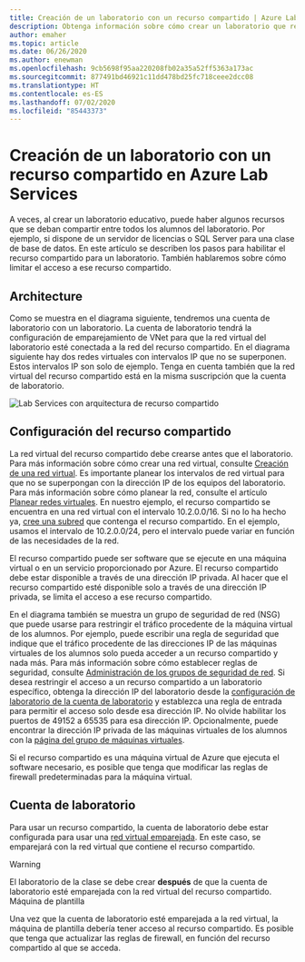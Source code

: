 ```yaml
---
title: Creación de un laboratorio con un recurso compartido | Azure Lab Services
description: Obtenga información sobre cómo crear un laboratorio que requiera un recurso compartido entre los alumnos.
author: emaher
ms.topic: article
ms.date: 06/26/2020
ms.author: enewman
ms.openlocfilehash: 9cb5698f95aa220208fb02a35a52ff5363a173ac
ms.sourcegitcommit: 877491bd46921c11dd478bd25fc718ceee2dcc08
ms.translationtype: HT
ms.contentlocale: es-ES
ms.lasthandoff: 07/02/2020
ms.locfileid: "85443373"
---
```

# <a name="how-to-create-a-lab-with-a-shared-resource-in-azure-lab-services"></a>Creación de un laboratorio con un recurso compartido en Azure Lab Services

A veces, al crear un laboratorio educativo, puede haber algunos recursos que se deban compartir entre todos los alumnos del laboratorio.  Por ejemplo, si dispone de un servidor de licencias o SQL Server para una clase de base de datos.  En este artículo se describen los pasos para habilitar el recurso compartido para un laboratorio.  También hablaremos sobre cómo limitar el acceso a ese recurso compartido.

## <a name="architecture"></a>Architecture

Como se muestra en el diagrama siguiente, tendremos una cuenta de laboratorio con un laboratorio.  La cuenta de laboratorio tendrá la configuración de emparejamiento de VNet para que la red virtual del laboratorio esté conectada a la red del recurso compartido.  En el diagrama siguiente hay dos redes virtuales con intervalos IP que no se superponen.  Estos intervalos IP son solo de ejemplo.  Tenga en cuenta también que la red virtual del recurso compartido está en la misma suscripción que la cuenta de laboratorio.

![Lab Services con arquitectura de recurso compartido](./media/how-to-create-a-lab-with-shared-resource/shared-resource-architecture.png)

## <a name="setup-shared-resource"></a>Configuración del recurso compartido

La red virtual del recurso compartido debe crearse antes que el laboratorio.  Para más información sobre cómo crear una red virtual, consulte [Creación de una red virtual](../virtual-network/quick-create-portal.md).  Es importante planear los intervalos de red virtual para que no se superpongan con la dirección IP de los equipos del laboratorio.  Para más información sobre cómo planear la red, consulte el artículo [Planear redes virtuales](../virtual-network/virtual-network-vnet-plan-design-arm.md). En nuestro ejemplo, el recurso compartido se encuentra en una red virtual con el intervalo 10.2.0.0/16.  Si no lo ha hecho ya, [cree una subred](../virtual-network/virtual-network-manage-subnet.md#add-a-subnet) que contenga el recurso compartido.  En el ejemplo, usamos el intervalo de 10.2.0.0/24, pero el intervalo puede variar en función de las necesidades de la red.

El recurso compartido puede ser software que se ejecute en una máquina virtual o en un servicio proporcionado por Azure. El recurso compartido debe estar disponible a través de una dirección IP privada.  Al hacer que el recurso compartido esté disponible solo a través de una dirección IP privada, se limita el acceso a ese recurso compartido.

En el diagrama también se muestra un grupo de seguridad de red (NSG) que puede usarse para restringir el tráfico procedente de la máquina virtual de los alumnos.  Por ejemplo, puede escribir una regla de seguridad que indique que el tráfico procedente de las direcciones IP de las máquinas virtuales de los alumnos solo pueda acceder a un recurso compartido y nada más.  Para más información sobre cómo establecer reglas de seguridad, consulte [Administración de los grupos de seguridad de red](../virtual-network/manage-network-security-group.md#work-with-security-rules). Si desea restringir el acceso a un recurso compartido a un laboratorio específico, obtenga la dirección IP del laboratorio desde la [configuración de laboratorio de la cuenta de laboratorio](manage-labs.md#view-labs-in-a-lab-account) y establezca una regla de entrada para permitir el acceso solo desde esa dirección IP.  No olvide habilitar los puertos de 49152 a 65535 para esa dirección IP.  Opcionalmente, puede encontrar la dirección IP privada de las máquinas virtuales de los alumnos con la [página del grupo de máquinas virtuales](how-to-set-virtual-machine-passwords.md).

Si el recurso compartido es una máquina virtual de Azure que ejecuta el software necesario, es posible que tenga que modificar las reglas de firewall predeterminadas para la máquina virtual.

## <a name="lab-account"></a>Cuenta de laboratorio

Para usar un recurso compartido, la cuenta de laboratorio debe estar configurada para usar una [red virtual emparejada](how-to-connect-peer-virtual-network.md).  En este caso, se emparejará con la red virtual que contiene el recurso compartido.

>[!WARNING]
>El laboratorio de la clase se debe crear **después** de que la cuenta de laboratorio esté emparejada con la red virtual del recurso compartido.  
Máquina de plantilla

Una vez que la cuenta de laboratorio esté emparejada a la red virtual, la máquina de plantilla debería tener acceso al recurso compartido.  Es posible que tenga que actualizar las reglas de firewall, en función del recurso compartido al que se acceda.
